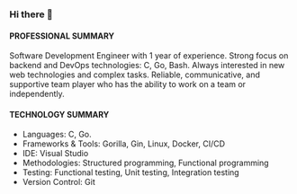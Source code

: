 ### Hi there 👋

<!--
**Arvph/arvph** is a ✨ _special_ ✨ repository because its `README.md` (this file) appears on your GitHub profile.

Here are some ideas to get you started:
- 🔭 I’m currently working on ...
- 🌱 I’m currently learning ...
- 👯 I’m looking to collaborate on ...
- 🤔 I’m looking for help with ...
- 💬 Ask me about ...
- 📫 How to reach me: ...
- 😄 Pronouns: ...
- ⚡ Fun fact: ...
-->



#### PROFESSIONAL SUMMARY
Software Development Engineer with 1 year of experience. Strong focus on backend and DevOps technologies: C, Go, Bash. Always interested in new web technologies and complex tasks. Reliable, communicative, and supportive team player who has the ability to work on a team or independently.

#### TECHNOLOGY SUMMARY
- Languages:	C, Go.
- Frameworks & Tools:	Gorilla, Gin, Linux, Docker, CI/CD
- IDE:	Visual Studio
- Methodologies: Structured programming, Functional programming
- Testing:	Functional testing, Unit testing, Integration testing
- Version Control:	Git

